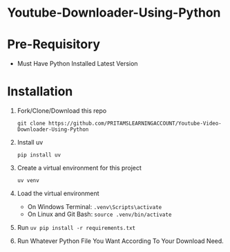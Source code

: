 # Youtube-Downloader-Using-Python

# Pre-Requisitory

- Must Have Python Installed Latest Version

# Installation

1. Fork/Clone/Download this repo

   `git clone https://github.com/PRITAMSLEARNINGACCOUNT/Youtube-Video-Downloader-Using-Python`

2. Install uv

   `pip install uv`

3. Create a virtual environment for this project

   `uv venv`

4. Load the virtual environment

   - On Windows Terminal: `.venv\Scripts\activate`
   - On Linux and Git Bash: `source .venv/bin/activate`

5. Run `uv pip install -r requirements.txt`

6. Run Whatever Python File You Want According To Your Download Need.
